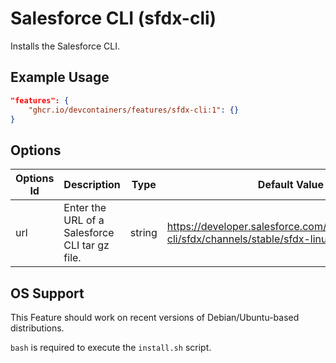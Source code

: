 
# Salesforce CLI (sfdx-cli)

Installs the Salesforce CLI.

## Example Usage

```json
"features": {
    "ghcr.io/devcontainers/features/sfdx-cli:1": {}
}
```

## Options

| Options Id | Description | Type | Default Value |
|-----|-----|-----|-----|
| url | Enter the URL of a Salesforce CLI tar gz file.| string | https://developer.salesforce.com/media/salesforce-cli/sfdx/channels/stable/sfdx-linux-x64.tar.gz |

## OS Support

This Feature should work on recent versions of Debian/Ubuntu-based distributions.

`bash` is required to execute the `install.sh` script.
